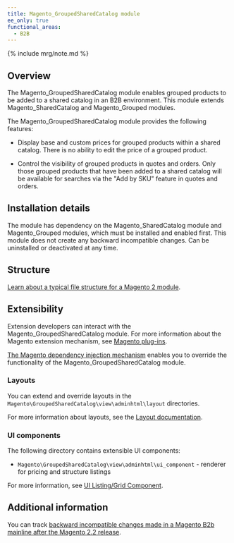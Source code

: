 ```yaml
---
title: Magento_GroupedSharedCatalog module
ee_only: true
functional_areas:
  - B2B
---
```


{% include mrg/note.md %}

## Overview

The Magento_GroupedSharedCatalog module enables grouped products to be added to a shared catalog in an B2B environment. This module extends Magento_SharedCatalog and Magento_Grouped modules.

The Magento_GroupedSharedCatalog module provides the following features:

* Display base and custom prices for grouped products within a shared catalog. There is no ability to edit the price of a grouped product.

* Control the visibility of grouped products in quotes and orders. Only those grouped products that have been added to a shared catalog will be available for searches via the "Add by SKU" feature in quotes and orders. 

 
## Installation details
 
The module has dependency on the Magento_SharedCatalog module and Magento_Grouped modules, which must be installed and enabled first. This module does not create any backward incompatible changes. Can be uninstalled or deactivated at any time. 
 
## Structure
 
[Learn about a typical file structure for a Magento 2 module](http://devdocs.magento.com/guides/v2.2/extension-dev-guide/build/module-file-structure.html).
 
## Extensibility
 
Extension developers can interact with the Magento_GroupedSharedCatalog module. For more information about the Magento extension mechanism, see [Magento plug-ins](http://devdocs.magento.com/guides/v2.2/extension-dev-guide/plugins.html).
 
[The Magento dependency injection mechanism](http://devdocs.magento.com/guides/v2.2/extension-dev-guide/depend-inj.html) enables you to override the functionality of the Magento_GroupedSharedCatalog module.

### Layouts
 
You can extend and override layouts in the `Magento\GroupedSharedCatalog\view\adminhtml\layout` directories.

For more information about layouts, see the [Layout documentation](http://devdocs.magento.com/guides/v2.2/frontend-dev-guide/layouts/layout-overview.html).
 
### UI components

The following directory contains extensible UI components: 

* `Magento\GroupedSharedCatalog\view\adminhtml\ui_component` - renderer for pricing and structure listings

For more information, see [UI Listing/Grid Component](http://devdocs.magento.com/guides/v2.2/ui-components/ui-listing-grid.html).

## Additional information
 
You can track [backward incompatible changes made in a Magento B2b mainline after the Magento 2.2 release](http://devdocs.magento.com/guides/v2.2/release-notes/changes/b2b_changes.html).
